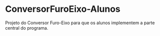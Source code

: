 # ConversorFuroEixo-Alunos
Projeto do Conversor Furo-Eixo para que os alunos implementem a parte central do programa.
